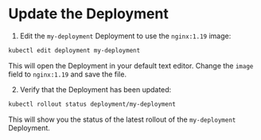 # Update the Deployment

1. Edit the `my-deployment` Deployment to use the `nginx:1.19` image:

```bash
kubectl edit deployment my-deployment
```

This will open the Deployment in your default text editor. Change the `image` field to `nginx:1.19` and save the file.

2. Verify that the Deployment has been updated:

```bash
kubectl rollout status deployment/my-deployment
```

This will show you the status of the latest rollout of the `my-deployment` Deployment.
